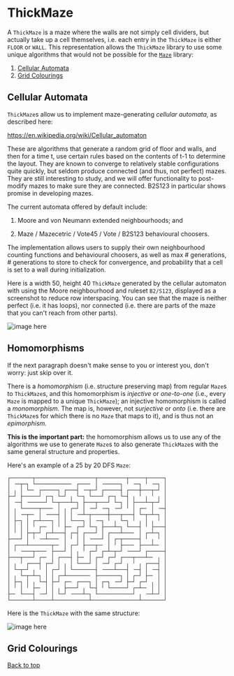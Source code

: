 # ThickMaze

A `ThickMaze` is a maze where the walls are not simply cell dividers, but actually take up a cell themselves, i.e. each entry in the `ThickMaze` is either `FLOOR` or `WALL`. This representation allows the `ThickMaze` library to use some unique algorithms that would not be possible for the [`Maze`](../maze/README.md) library:

1. [Cellular Automata](#cellular-automata)
2. [Grid Colourings](#grid-colourings)

## Cellular Automata

`ThickMaze`s allow us to implement maze-generating _cellular automata,_ as described here:

https://en.wikipedia.org/wiki/Cellular_automaton

These are algorithms that generate a random grid of floor and walls, and then for a time t, use certain rules based on the contents of t-1 to determine the layout. They are known to converge to relatively stable configurations quite quickly, but seldom produce connected (and thus, not perfect) mazes. They are still interesting to study, and we will offer functionality to post-modify mazes to make sure they are connected. B2S123 in particular shows promise in developing mazes.

The current automata offered by default include:

1. Moore and von Neumann extended neighbourhoods; and

2. Maze / Mazecetric / Vote45 / Vote / B2S123 behavioural choosers.

The implementation allows users to supply their own neighbourhood counting functions and behavioural choosers, as well as max # generations, # generations to store to check for convergence, and probability that a cell is set to a wall during initialization.

Here is a width 50, height 40 `ThickMaze` generated by the cellular automaton with using the Moore neighbourhood and ruleset `B2/S123`, displayed as a screenshot to reduce row interspacing. You can see that the maze is neither perfect (i.e. it has loops), nor connected (i.e. there are parts of the maze that you can't reach from other parts).

![image here](https://raw.githubusercontent.com/sraaphorst/spelunker/master/examples/b2s123_example.png)


## Homomorphisms

If the next paragraph doesn't make sense to you or interest you, don't worry: just skip over it.

There is a _homomorphism_ (i.e. structure preserving map) from regular `Maze`s to `ThickMaze`s, and this homomorphism is _injective_ or _one-to-one_ (i.e., every `Maze` is mapped to a unique `ThickMaze`); an injective homomorphism is called a _monomorphism._ The map is, however, not _surjective_ or _onto_ (i.e. there are `ThickMaze`s for which there is no `Maze` that maps to it), and is thus not an _epimorphism._

**This is the important part:** the homomorphism allows us to use any of the algorithms we use to generate `Maze`s to also generate `ThickMaze`s with the same general structure and properties.

Here's an example of a 25 by 20 DFS `Maze`:

```
┌───────┬───────────────────┬─────────┬─────┬─────┐ 
│ ╶─┬─┐ └───────────╴ ┌───╴ │ ╶─────┐ ╵ ╶─┐ ╵ ╶─┐ │ 
│ ╷ │ └─╴ ┌─────┐ ┌───┤ ╶─┬─┘ ┌─────┤ ┌───┼───┬─┘ │ 
├─┘ ├─────┘ ┌─┐ └─┘ ╷ └─┐ └───┘ ┌─┐ └─┤ ╷ ╵ ╷ ╵ ╷ │ 
│ ╶─┤ ╶─────┘ └─┬───┴─┐ ├───┬───┘ └─┐ │ ├───┴─┬─┘ │ 
│ ╷ └─────┬───╴ │ ╷ ┌─┘ │ ╶─┘ ╶─┐ ╶─┘ ╵ │ ┌─╴ │ ╶─┤ 
│ │ ╶─┬─╴ │ ╶───┤ │ │ ╶─┴─┬─────┼───┬───┤ └─┬─┴─┐ │ 
│ ├─┐ │ ┌─┴───┐ │ │ └───┐ │ ╶─┐ ╵ ╷ └─┐ ╵ ╷ │ ╷ ╵ │ 
│ │ │ │ ╵ ┌─╴ │ ╵ ├─╴ ┌─┘ └─┐ ├───┴─┐ └───┤ ╵ ├───┤ 
│ ╵ │ ├─┬─┘ ┌─┴───┤ ┌─┤ ┌───┘ │ ┌───┴───╴ │ ┌─┴─┐ │ 
├───┘ │ ╵ ╶─┴───╴ │ ╵ │ │ ╶───┘ │ ┌─┬─────┤ ╵ ╷ ╵ │ 
│ ┌───┴───────┬─╴ │ ┌─┘ ├───┬─╴ │ ╵ ├───╴ ├───┴─╴ │ 
│ ╵ ╶───┬───╴ ├───┘ │ ╷ ╵ ┌─┘ ┌─┴─┬─┘ ╶───┘ ┌─────┤ 
├───┬───┘ ┌─╴ │ ┌───┤ ├─╴ │ ┌─┘ ┌─┘ ┌───┬───┴─╴ ╷ │ 
│ ╷ ╵ ┌───┤ ┌─┘ │ ╷ │ └───┘ │ ╶─┘ ┌─┘ ╷ ╵ ╷ ┌───┤ │ 
│ └─┬─┘ ╷ ╵ │ ┌─┘ │ └───────┤ ╶───┴───┤ ╶─┤ │ ╶─┤ │ 
│ ╷ └─┬─┴─┐ │ │ ┌─┴───────╴ ├───────┐ │ ┌─┘ ├─╴ │ │ 
│ ├─┐ │ ╷ └─┤ ├─┘ ┌─╴ ┌───┐ │ ┌─┐ ╶─┘ ├─┘ ┌─┘ ╷ │ │ 
│ ╵ │ ╵ ├─╴ │ │ ╷ ├───┘ ╷ └─┤ ╵ └─────┘ ┌─┴─╴ │ │ │ 
├─╴ └───┤ ╶─┘ │ └─┘ ╶───┴─┐ └───────────┘ ╷ ╶─┴─┘ │ 
└───────┴─────┴───────────┴───────────────┴───────┘ 
```

Here is the `ThickMaze` with the same structure:

![image here](https://raw.githubusercontent.com/sraaphorst/spelunker/master/examples/thickify_example.png)

## Grid Colourings


[Back to top](#thickmaze)
